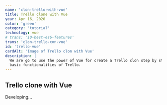 ```yaml
---
name: 'clon-trello-with-vue'
title: Trello clone with Vue
year: Apr 16, 2020
color: 'green'
category: 'tutorial'
technology: vue
# trans: '10-best-es6-features'
trans: 'clon-trello-con-vue'
id: 'trello-vue'
cardAlt: 'Image of Trello clon with Vue'
description: |
  We are go to use the power of Vue for create a Trello clon step by step, will count with a plugin of drag and drop and everything
  basic functionalities of Trello.
---
```


## Trello clone with Vue

Developing...